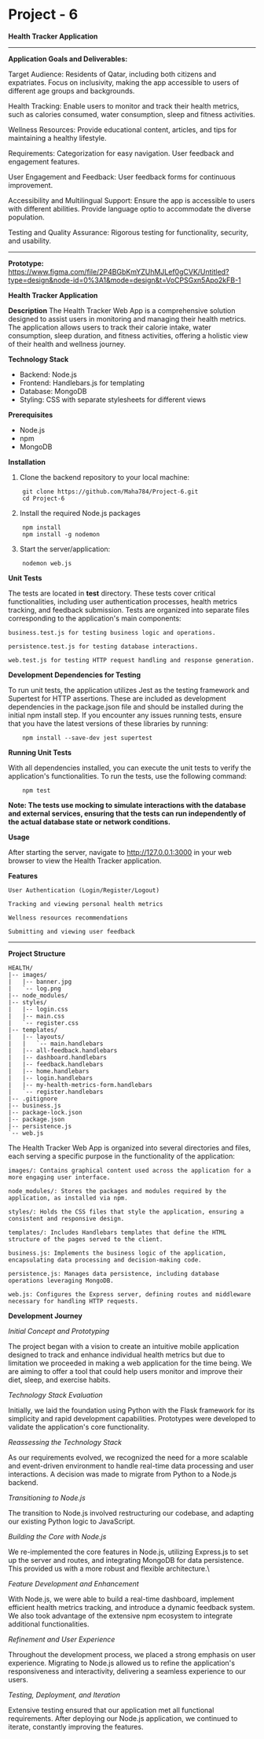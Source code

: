 # Project - 6

**Health Tracker Application**

--------------------------------------------------------------------

**Application Goals and Deliverables:**

Target Audience:
  Residents of Qatar, including both citizens and expatriates.
  Focus on inclusivity, making the app accessible to users of different age groups and backgrounds.

Health Tracking:
    Enable users to monitor and track their health metrics, such as calories consumed, water consumption, sleep and fitness activities.

Wellness Resources:
    Provide educational content, articles, and tips for maintaining a healthy lifestyle.

  Requirements:
    Categorization for easy navigation.
    User feedback and engagement features.

User Engagement and Feedback:
    User feedback forms for continuous improvement.

Accessibility and Multilingual Support:
    Ensure the app is accessible to users with different abilities.
    Provide language optio to accommodate the diverse population.

Testing and Quality Assurance:
    Rigorous testing for functionality, security, and usability.

--------------------------------------------------------------------

**Prototype:**
https://www.figma.com/file/2P4BGbKmYZUhMJLef0gCVK/Untitled?type=design&node-id=0%3A1&mode=design&t=VoCPSGxn5Apo2kFB-1

**Health Tracker Application**

**Description**
The Health Tracker Web App is a comprehensive solution designed to assist users in monitoring and managing their health metrics. The application allows users to track their calorie intake, water consumption, sleep duration, and fitness activities, offering a holistic view of their health and wellness journey.

**Technology Stack**

- Backend: Node.js
- Frontend: Handlebars.js for templating
- Database: MongoDB
- Styling: CSS with separate stylesheets for different views

**Prerequisites**
- Node.js 
- npm 
- MongoDB 

**Installation**

1. Clone the backend repository to your local machine:
```
    git clone https://github.com/Maha784/Project-6.git
    cd Project-6
```
2. Install the required Node.js packages
```
    npm install
    npm install -g nodemon
```
3. Start the server/application:

```
    nodemon web.js
```
**Unit Tests**

The tests are located in __test__ directory. These tests cover critical functionalities, including user authentication processes, health metrics tracking, and feedback submission.
Tests are organized into separate files corresponding to the application's main components:

    business.test.js for testing business logic and operations.

    persistence.test.js for testing database interactions.

    web.test.js for testing HTTP request handling and response generation.
    
**Development Dependencies for Testing**

To run unit tests, the application utilizes Jest as the testing framework and Supertest for HTTP assertions. These are included as development dependencies in the package.json file and should be installed during the initial npm install step. If you encounter any issues running tests, ensure that you have the latest versions of these libraries by running:

```
    npm install --save-dev jest supertest
```

**Running Unit Tests**

With all dependencies installed, you can execute the unit tests to verify the application's functionalities. To run the tests, use the following command:

```
    npm test
```

**Note: The tests use mocking to simulate interactions with the database and external services, ensuring that the tests can run independently of the actual database state or network conditions.**


**Usage**

After starting the server, navigate to http://127.0.0.1:3000 in your web browser to view the Health Tracker application.


**Features**

    User Authentication (Login/Register/Logout)
    
    Tracking and viewing personal health metrics
    
    Wellness resources recommendations
    
    Submitting and viewing user feedback
    

--------------------------------------------------------------------

**Project Structure**

    HEALTH/
    |-- images/
    |   |-- banner.jpg
    |   `-- log.png
    |-- node_modules/
    |-- styles/
    |   |-- login.css
    |   |-- main.css
    |   `-- register.css
    |-- templates/
    |   |-- layouts/
    |   |   `-- main.handlebars
    |   |-- all-feedback.handlebars
    |   |-- dashboard.handlebars
    |   |-- feedback.handlebars
    |   |-- home.handlebars
    |   |-- login.handlebars
    |   |-- my-health-metrics-form.handlebars
    |   `-- register.handlebars
    |-- .gitignore
    |-- business.js
    |-- package-lock.json
    |-- package.json
    |-- persistence.js
    `-- web.js

The Health Tracker Web App is organized into several directories and files, each serving a specific purpose in the functionality of the application:

    images/: Contains graphical content used across the application for a more engaging user interface.

    node_modules/: Stores the packages and modules required by the application, as installed via npm.

    styles/: Holds the CSS files that style the application, ensuring a consistent and responsive design.

    templates/: Includes Handlebars templates that define the HTML structure of the pages served to the client.

    business.js: Implements the business logic of the application, encapsulating data processing and decision-making code.

    persistence.js: Manages data persistence, including database operations leveraging MongoDB.

    web.js: Configures the Express server, defining routes and middleware necessary for handling HTTP requests.



**Development Journey**

*Initial Concept and Prototyping*

The project began with a vision to create an intuitive mobile application designed to track and
enhance individual health metrics but due to limitation we proceeded in making a web application for the time being. We are aiming to offer a tool that could help users monitor and improve their diet, sleep, and exercise habits.
  
*Technology Stack Evaluation*

Initially, we laid the foundation using Python with the Flask framework for its simplicity and rapid development capabilities. Prototypes were developed to validate the application's core functionality.

*Reassessing the Technology Stack*

As our requirements evolved, we recognized the need for a more scalable and event-driven environment to handle real-time data processing and user interactions. A decision was made to migrate from Python to a Node.js backend.

*Transitioning to Node.js*

The transition to Node.js involved restructuring our codebase, and adapting our existing Python logic to JavaScript. 

*Building the Core with Node.js*

We re-implemented the core features in Node.js, utilizing Express.js to set up the server and routes, and integrating MongoDB for data persistence. This provided us with a more robust and flexible architecture.\

*Feature Development and Enhancement*

With Node.js, we were able to build a real-time dashboard, implement efficient health metrics tracking, and introduce a dynamic feedback system. We also took advantage of the extensive npm ecosystem to integrate additional functionalities.

*Refinement and User Experience*

Throughout the development process, we placed a strong emphasis on user experience. Migrating to Node.js allowed us to refine the application's responsiveness and interactivity, delivering a seamless experience to our users.

*Testing, Deployment, and Iteration*

Extensive testing ensured that our application met all functional requirements. After deploying our Node.js application, we continued to iterate, constantly improving the features.




